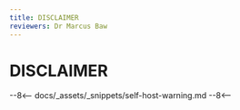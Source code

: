 ```yaml
---
title: DISCLAIMER
reviewers: Dr Marcus Baw
---
```


# DISCLAIMER

--8<--
docs/_assets/_snippets/self-host-warning.md
--8<--

